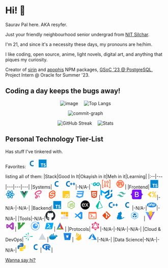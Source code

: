 <!-- # 👋 Hullo! resyfer here!</i>

[![Badge](https://cp-logo.vercel.app/codechef/resyfer?logo=true)](https://www.codechef.com/users/resyfer) [![Badge](https://cp-logo.vercel.app/codeforces/resyfer?logo=true)](https://codeforces.com/profile/resyfer) ![visitors](https://visitor-badge.glitch.me/badge?page_id=resyfer.resyfer)

Let's see . . . um, 20, his/him, a coder by passion.<br/>
I'm a Go/C++ and MEVN/MERN developer and I like Linux. I use Fedora btw :)
<br>

<img src="https://github-readme-activity-graph.cyclic.app/graph?username=resyfer&theme=react-dark&line=4722df&color=efefef&bg_color=2A2D32&custom_title=Me%20Doing%20What%20I%20Do&hide_border=true" alt="My commit graph didn't load :( properly"/>

## Stuff-I-Know Tier List

Ever seen a tier-list on a Github profile? Well, here's one on my skill level:
<br>

<div align="left" width=100%>
S&emsp;👉&emsp;
<img title="Go" height="30" src="./img/go.svg">&nbsp;
<img title="C++" height="30" src="./img/cpp.svg">&nbsp;
<img title="React" height="30" src="./img/reactjs.svg">&nbsp;
<img title="JavaScript" height="30" src="./img/javascript.svg">&nbsp;
<img title="Syntactically Awesome Style Sheets (Sass)" height="30" src="./img/sass.svg">&nbsp;
<img title="NodeJS" height="30" src="./img/nodejs.svg">&nbsp;
<img title="GraphQL" height="30" src="./img/graphql.svg">&nbsp;
<img title="TypeScript" height="30" src="./img/typescript.svg">&nbsp;
<img title="MongoDB" height="30" src="./img/mongodb.svg">&nbsp;
<img title="Apollo Server, React and Vue Clients for GraphQl" height="30" src="./img/apollo.svg">&nbsp;
<img title="CSS 3" height="30" src="./img/css.svg">&nbsp;
</div>
<br/>
<div align="left" width=100%>
A&emsp;👉&emsp;
<img title="Python 3" height="30" src="./img/python.svg">&nbsp;
<img title="Rust" height="30" src="./img/rust.svg">&nbsp;
<img title="Vue 3" height="30" src="./img/vue.svg">&nbsp;
<img title="C" height="30" src="./img/c.svg">&nbsp;
<img title="HTML 5" height="30" src="./img/html.svg">&nbsp;
<img title="EJS" height="30" src="./img/ejs.svg">&nbsp;
<img title="Material UI" height="30" src="./img/materialui.svg">&nbsp;
</div>
<br/>
<div align="left" width=100%>
B&emsp;👉&emsp;
<img title="Bash and Fish Script" height="30" src="./img/console.svg">&nbsp;
<img title="Git" height="30" src="./img/git.svg">&nbsp;
<img title="Vim & NeoVim" height="30" src="./img/vim.svg">&nbsp;
<img title="Yarn 1" height="30" src="./img/yarn.svg">&nbsp;
<img title="Tailwind CSS" height="30" src="./img/tailwindcss.svg">&nbsp;
</div>
<br/>
<div align="left" width=100%>
C&emsp;👉&emsp;
<img title="PHP 7" height="30" src="./img/php.svg">&nbsp;
<img title="Bootstrap 5" height="30" src="./img/bootstrap5.svg">&nbsp;
</div>
<br/>
<div align="left" width=100%>
D&emsp;👉&emsp;
<img title="Heroku" height="30" src="./img/heroku.svg">&nbsp;
<img title="Webpack" height="30" src="./img/webpack.svg">&nbsp;
<img title="AutoHotKey (AHK)" height="30" src="./img/autohotkey.svg">&nbsp;
</div>
<br>

## VSCode a day keeps the bugs away

<div align="center" width=100%>
  
  | <img height="150" src="https://github-readme-stats.vercel.app/api/top-langs/?username=resyfer&&langs_count=10&theme=synthwave&layout=compact"> | <img height="150" src="https://github-readme-stats.vercel.app/api?username=resyfer&count_private=t&hide=stars&theme=synthwave"> |
  |---|---|

</div>

## Wanna Say Hi?

Contact me here:&emsp;<a title="Gmail" href="https://mail.google.com/mail/u/0/?view=cm&fs=1&to=resyfer.dev@gmail.com&tf=1"><img height="30" src="./img/gmail.svg"></a>

## Extra Info

- <strong>My hobbies</strong>: Welp...coding, anime, light novels, digital drawing and exploring Linux. Ig that's it ¯\\_(ツ)_/¯
- <strong>What I'm learning</strong>: Rust, Go, DSA, MEVN and being a better developer in general
 -->
 
# Hi! 👋
Saurav Pal here. AKA resyfer.
 
Just your friendly neighbourhood senior undergrad from [NIT Silchar](http://nits.ac.in/).
 
I'm 21, and since it's a necessity these days, my pronouns are he/him.
 
I like coding, open source, anime, light novels, digital art, and anything that piques my curiosity.
 
Creator of [sirin](https://www.npmjs.com/package/sirin) and [apophis](https://www.npmjs.com/package/apophis) NPM packages, [GSoC '23 @ PostgreSQL](https://summerofcode.withgoogle.com/programs/2023/projects/Djrl5w5B), Project Intern @ Oracle for Summer '23.
 
## Coding a day keeps the bugs away!
 
<div align="center" width=100%>

![image](https://github.com/resyfer/resyfer/assets/74897008/d31519ad-4c69-45cb-a915-12b9ca0b007b)&emsp;
![Top Langs](https://github-readme-stats.vercel.app/api/top-langs/?username=resyfer&layout=donut&theme=radical&langs_count=8)

![commit-graph](https://github-readme-activity-graph.vercel.app/graph?username=resyfer&theme=react-dark&area=true)

![GitHub Streak](https://streak-stats.demolab.com?user=resyfer&theme=react&border_radius=10&date_format=M%20j%5B%2C%20Y%5D)&emsp;
![Stats](https://github-readme-stats.vercel.app/api?username=resyfer&theme=radical&show_icons=true)
  
</div>

## Personal Technology Tier-List

Has stuff I've tinkered with.

Favorites: <img title="C" height="30" src="./img/c.svg">&nbsp;<img title="TypeScript" height="30" src="./img/typescript.svg">

listing all of them:
|Stack|Good In It|Okayish in it|Meh in it|Learning|
|:--|---|---|---|---|
|Systems|<img title="C" height="30" src="./img/c.svg">&emsp;<img title="C++" height="30" src="./img/cpp.svg">|-N/A-|<img title="Go" height="30" src="./img/go.svg">|<img title="Assembly" height="30" src="./img/assembly.svg">&emsp;<img title="Rust" height="30" src="./img/rust.svg">|
|Frontend|<img title="TypeScript" height="30" src="./img/typescript.svg">&emsp;<img title="React" height="30" src="./img/reactjs.svg">&emsp;<img title="Vue 3" height="30" src="./img/vue.svg">&emsp;<img title="Syntactically Awesome Style Sheets (Sass)" height="30" src="./img/sass.svg">&emsp;<img title="Svelte" height="30" src="./img/svelte.svg">&emsp;<img title="JavaScript" height="30" src="./img/javascript.svg">&emsp;<img title="CSS 3" height="30" src="./img/css.svg">&emsp;<img title="HTML 5" height="30" src="./img/html.svg">|<img title="Material UI" height="30" src="./img/materialui.svg">&emsp;<img title="Tailwind CSS" height="30" src="./img/tailwindcss.svg">&emsp;<img title="Bootstrap 5" height="30" src="./img/bootstrap5.svg">&emsp;<img title="EJS" height="30" src="./img/ejs.svg">|-N/A-|-N/A-|
|Backend|<img title="TypeScript" height="30" src="./img/typescript.svg">&emsp;<img title="NodeJS" height="30" src="./img/nodejs.svg">&emsp;<img title="ExpressJS" height="30" src="./img/express.svg">&emsp;<img title="Prisma" height="30" src="./img/prisma.svg">&emsp;<img title="C++" height="30" src="./img/cpp.svg">&emsp;<img title="C" height="30" src="./img/c.svg">|-N/A-|<img title="PHP 7" height="30" src="./img/php.svg">|-N/A-|
|Tools|-N/A-|<img title="GitHub" height="30" src="./img/github.svg">&emsp;<img title="PNPM" height="30" src="./img/pnpm.svg">&emsp;<img title="Visual Studio Code" height="30" src="./img/vscode.svg">&emsp;<img title="Bash and Fish Script" height="30" src="./img/console.svg">&emsp;<img title="Git" height="30" src="./img/git.svg">&emsp;<img title="Yarn 1" height="30" src="./img/yarn.svg">&emsp;<img title="Webpack" height="30" src="./img/webpack.svg">&emsp;|<img title="Vite" height="30" src="./img/vite.svg">&emsp;<img title="Visual Studio" height="30" src="./img/visualstudio.svg">|<img title="Vim & NeoVim" height="30" src="./img/vim.svg">&emsp;<img title="Lua" height="30" src="./img/lua.svg">&emsp;<img title="Powershell" height="30" src="./img/powershell.svg">|<img title="CMake" height="30" src="./img/cmake.svg">|
|Protocols|<img title="GraphQL" height="30" src="./img/graphql.svg">|-N/A-|-N/A-|-N/A-|
|Cloud & DevOps|<img title="Netlify" height="30" src="./img/netlify.svg">&emsp;<img title="Vercel" height="30" src="./img/vercel.svg">|<img title="Docker & Docker Compose" height="30" src="./img/docker.svg">&emsp;<img title="BitBucket" height="30" src="./img/bitbucket.svg">|<img title="Firebase" height="30" src="./img/firebase.svg">&emsp;<img title="Azure" height="30" src="./img/azure.svg">|-N/A-|
|Data Science|-N/A-|-N/A-|<img title="Python 3" height="30" src="./img/python.svg">&emsp;<img title="C" height="30" src="./img/c.svg">|<img title="R" height="30" src="./img/r.svg">|

[Wanna say hi?](https://mail.google.com/mail/u/0/?view=cm&fs=1&to=resyfer.dev@gmail.com&tf=1)
